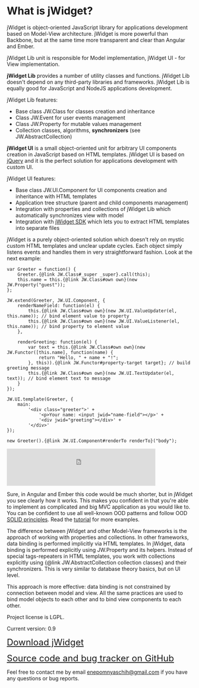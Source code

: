 ﻿# What is jWidget?

jWidget is object-oriented JavaScript library for applications development based on Model-View architecture.
jWidget is more powerful than Backbone, but at the same time more transparent and clear than Angular and Ember.

jWidget Lib unit is responsible for Model implementation, jWidget UI - for View implementation.

**jWidget Lib** provides a number of utility classes and functions. jWidget Lib doesn't depend on any third-party
libraries and frameworks. jWidget Lib is equally good for JavaScript and NodeJS applications development.

jWidget Lib features:

* Base class JW.Class for classes creation and inheritance
* Class JW.Event for user events management
* Class JW.Property for mutable values management
* Collection classes, algorithms, **synchronizers** (see JW.AbstractCollection)

**jWidget UI** is a small object-oriented unit for arbitrary UI components creation in JavaScript based on
HTML templates. jWidget UI is based on [jQuery](http://jquery.com) and it is the perfect solution for applications
development with custom UI.

jWidget UI features:

* Base class JW.UI.Component for UI components creation and inheritance with HTML templates
* Application tree structure (parent and child components management)
* Integration with properties and collections of jWidget Lib which automatically synchronizes view with model
* Integration with [jWidget SDK](https://github.com/enepomnyaschih/jwsdk/wiki/) which lets you to extract
HTML templates into separate files

jWidget is a purely object-oriented solution which doesn't rely on mystic custom HTML templates and unclear
update cycles. Each object simply listens events and handles them in very straightforward fashion. Look at the next
example:

    var Greeter = function() {
        Greeter.{@link JW.Class#_super _super}.call(this);
        this.name = this.{@link JW.Class#own own}(new JW.Property("guest"));
    };
    
    JW.extend(Greeter, JW.UI.Component, {
        renderNameField: function(el) {
            this.{@link JW.Class#own own}(new JW.UI.ValueUpdater(el, this.name)); // bind element value to property
            this.{@link JW.Class#own own}(new JW.UI.ValueListener(el, this.name)); // bind property to element value
        },
        
        renderGreeting: function(el) {
            var text = this.{@link JW.Class#own own}(new JW.Functor([this.name], function(name) {
                return "Hello, " + name + "!";
            }, this)).{@link JW.Functor#property-target target}; // build greeting message
            this.{@link JW.Class#own own}(new JW.UI.TextUpdater(el, text)); // bind element text to message
        }
    });
    
    JW.UI.template(Greeter, {
        main:
            '<div class="greeter">' +
                '<p>Your name: <input jwid="name-field"></p>' +
                '<div jwid="greeting"></div>' +
            '</div>'
    });
    
    new Greeter().{@link JW.UI.Component#renderTo renderTo}("body");

<iframe frameborder="0" width="400" height="100" src="http://enepomnyaschih.github.io/mt/0.9/greeter.html"></iframe>

Sure, in Angular and Ember this code would be much shorter, but in jWidget you see clearly how it works. This makes
you confident in that you're able to implement as complicated and big MVC application as you would like to. You
can be confident to use all well-known OOD patterns and follow OOD
<a href="http://en.wikipedia.org/wiki/SOLID_(object-oriented_design)">SOLID principles</a>. Read the
[tutorial](#!/guide/ensample1) for more examples.

The difference between jWidget and other Model-View frameworks is the approach of working with properties and
collections. In other frameworks, data binding is performed implicitly via HTML templates. In jWidget, data binding
is performed explicitly using JW.Property and its helpers. Instead of special tags-repeaters in HTML templates, you work with
collections explicitly using {@link JW.AbstractCollection collection classes} and their synchronizers.
This is very similar to database theory basics, but on UI level.

This approach is more effective: data binding is not constrained by connection between model and view. All the same
practices are used to bind model objects to each other and to bind view components to each other.

Project license is LGPL.

Current version: 0.9

<font size="5">[Download jWidget](guides/endownload/jwidget.zip)</font>

<font size="5">[Source code and bug tracker on GitHub](https://github.com/enepomnyaschih/jwidget)</font>

Feel free to contact me by email [enepomnyaschih@gmail.com](mailto:enepomnyaschih@gmail.com) if you have any questions
or bug reports.
